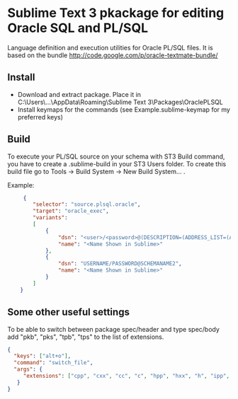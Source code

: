 # Sublime Text 3 pkackage for editing Oracle SQL and PL/SQL

Language definition and execution utilities for Oracle PL/SQL files.
It is based on the bundle http://code.google.com/p/oracle-textmate-bundle/ 

## Install
- Download and extract package. Place it in C:\\Users\\...\\AppData\\Roaming\\Sublime Text 3\\Packages\\OraclePLSQL
- Install keymaps for the commands (see Example.sublime-keymap for my preferred keys)

## Build
To execute your PL/SQL source on your schema with ST3 Build command, you have to create a .sublime-build in your ST3 Users folder.
To create this build file go to Tools -> Build System -> New Build System... .

Example:

```json
     {
        "selector": "source.plsql.oracle",
        "target": "oracle_exec",
        "variants":
        [
            {
                "dsn": "<user>/<password>@(DESCRIPTION=(ADDRESS_LIST=(ADDRESS=(PROTOCOL=TCP)(HOST=<host>)(PORT=1521)))(CONNECT_DATA=(SID=<sid>)))",
                "name": "<Name Shown in Sublime>"
            },
            {
                "dsn": "USERNAME/PASSWORD@SCHEMANAME2",
                "name": "<Name Shown in Sublime>"
            }
        ]
    }
```

## Some other useful settings
To be able to switch between package spec/header and type spec/body add "pkb", "pks", "tpb", "tps" to the list of extensions.

```json
{ 
  "keys": ["alt+o"], 
  "command": "switch_file", 
  "args": {
     "extensions": ["cpp", "cxx", "cc", "c", "hpp", "hxx", "h", "ipp", "inl", "m", "mm", "pkb", "pks", "tpb", "tps"]
   } 
}
```


